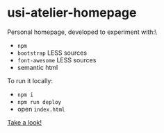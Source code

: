 # usi-atelier-homepage

Personal homepage, developed to experiment with:\
- `npm`
- `bootstrap` LESS sources
- `font-awesome` LESS sources
- semantic html

To run it locally:
- `npm i`
- `npm run deploy`
- open `index.html`

[Take a look!](http://atelier.inf.usi.ch/~davicos)
